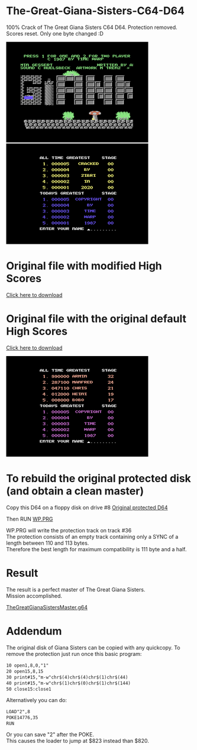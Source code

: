 # The-Great-Giana-Sisters-C64-D64
100% Crack of The Great Giana Sisters C64 D64. Protection removed. Scores reset. Only one byte changed :D

<img src="https://github.com/Zibri/The-Great-Giana-Sisters-C64-D64/blob/master/gianna1.png">
<img src="https://github.com/Zibri/The-Great-Giana-Sisters-C64-D64/blob/master/gianna2.png">

# Original file with modified High Scores
<a href="https://github.com/Zibri/The-Great-Giana-Sisters-C64-D64/raw/master/The%20Great%20Gianna%20Sisters.d64">Click here to download</a>

# Original file with the original default High Scores
<a href="https://github.com/Zibri/The-Great-Giana-Sisters-C64-D64/raw/master/The%20Great%20Gianna%20Sisters%20-%20Original%20Hiscores.d64">Click here to download</a>

<img src="https://github.com/Zibri/The-Great-Giana-Sisters-C64-D64/blob/master/gianna3.png">

# To rebuild the original protected disk (and obtain a clean master)

Copy this D64 on a floppy disk on drive #8
<a href="https://github.com/Zibri/The-Great-Giana-Sisters-C64-D64/raw/master/The%20Great%20Giana%20Sisters%20ORIGINAL.d64">Original protected D64</a>

Then RUN
<a href="https://github.com/Zibri/The-Great-Giana-Sisters-C64-D64/raw/master/WP.PRG">WP.PRG</a>

WP.PRG will write the protection track on track #36  
The protection consists of an empty track containing only a SYNC of a length between 110 and 113 bytes.  
Therefore the best length for maximum compatibility is 111 byte and a half.  

# Result

The result is a perfect master of The Great Giana Sisters.   
Mission accomplished.

<a href="https://github.com/Zibri/The-Great-Giana-Sisters-C64-D64/raw/master/TheGreatGianaSistersMaster.g64">TheGreatGianaSistersMaster.g64</a>

# Addendum

The original disk of Giana Sisters can be copied with any quickcopy.
To remove the protection just run once this basic program:
```
10 open1,8,0,"1"                        
20 open15,8,15                          
30 print#15,"m-w"chr$(4)chr$(4)chr$(1)chr$(44)                                  
40 print#15,"m-w"chr$(1)chr$(0)chr$(1)chr$(144)                                 
50 close15:close1
```

Alternatively you can do:  
```
LOAD"2",8
POKE14776,35
RUN
```
Or you can save "2" after the POKE.  
This causes the loader to jump at $823 instead than $820.  
